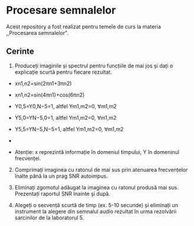 # Procesare semnalelor 

Acest repository a fost realizat pentru temele de curs la materia ,,Procesarea semnalelor".

## Cerinte

1. Produceți imaginile și spectrul pentru funcțiile de mai jos și dați o explicație scurtă pentru fiecare rezultat.

- xn1,n2=sin(2πn1+3πn2)

- xn1,n2=sin(4πn1)+cos(6πn2)

- Y0,5=Y0,N−5=1, altfel Ym1,m2=0, ∀m1,m2
  
- Y5,0=YN−5,0=1, altfel Ym1,m2=0, ∀m1,m2
  
- Y5,5=YN−5,N−5=1, altfel Ym1,m2=0, ∀m1,m2
- 
- Atenție: x reprezintă informație în domeniul timpului, Y în domeninul frecvenței.

2. Comprimați imaginea cu ratonul de mai sus prin atenuarea frecvențelor înalte până la un prag SNR autoimpus.

3. Eliminați zgomotul adăugat la imaginea cu ratonul produsă mai sus. Prezentați raportul SNR înainte și după.

4. Alegeți o secvență scurtă de timp (ex. 5-10 secunde) și eliminați un instrument la alegere din semnalul audio rezultat în urma rezolvării sarcinilor de la laboratorul 5.
